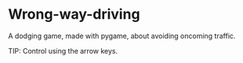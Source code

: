 # Wrong-way-driving
A dodging game, made with pygame, about avoiding oncoming traffic.

TIP: Control using the arrow keys.
